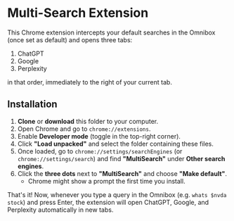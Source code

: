 # Multi-Search Extension

This Chrome extension intercepts your default searches in the Omnibox (once set as default) and opens three tabs:

1. ChatGPT
2. Google
3. Perplexity

in that order, immediately to the right of your current tab.

## Installation

1. **Clone** or **download** this folder to your computer.
2. Open Chrome and go to `chrome://extensions`.
3. Enable **Developer mode** (toggle in the top-right corner).
4. Click **"Load unpacked"** and select the folder containing these files.
5. Once loaded, go to `chrome://settings/searchEngines` (or `chrome://settings/search`)
   and find **"MultiSearch"** under **Other search engines**.
6. Click the **three dots** next to **"MultiSearch"** and choose **"Make default"**.
   - Chrome might show a prompt the first time you install.

That's it! Now, whenever you type a query in the Omnibox (e.g. `whats $nvda stock`) and press Enter,
the extension will open ChatGPT, Google, and Perplexity automatically in new tabs.
